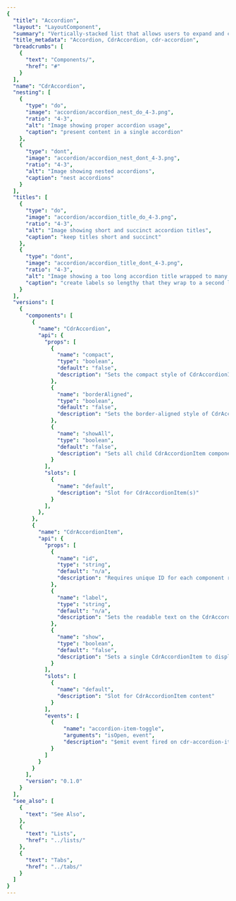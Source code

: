 ```yaml
---
{
  "title": "Accordion",
  "layout": "LayoutComponent",
  "summary": "Vertically-stacked list that allows users to expand and collapse additional content",
  "title_metadata": "Accordion, CdrAccordion, cdr-accordion",
  "breadcrumbs": [
    {
      "text": "Components/",
      "href": "#"
    }
  ],
  "name": "CdrAccordion",
  "nesting": [
    {
      "type": "do",
      "image": "accordion/accordion_nest_do_4-3.png",
      "ratio": "4-3",
      "alt": "Image showing proper accordion usage",
      "caption": "present content in a single accordion"
    },
    {
      "type": "dont",
      "image": "accordion/accordion_nest_dont_4-3.png",
      "ratio": "4-3",
      "alt": "Image showing nested accordions",
      "caption": "nest accordions"
    }
  ],
  "titles": [
    {
      "type": "do",
      "image": "accordion/accordion_title_do_4-3.png",
      "ratio": "4-3",
      "alt": "Image showing short and succinct accordion titles",
      "caption": "keep titles short and succinct"
    },
    {
      "type": "dont",
      "image": "accordion/accordion_title_dont_4-3.png",
      "ratio": "4-3",
      "alt": "Image showing a too long accordion title wrapped to many lines",
      "caption": "create labels so lengthy that they wrap to a second line"
    }
  ],
  "versions": [
    {
      "components": [
        {
          "name": "CdrAccordion",
          "api": {
            "props": [
              {
                "name": "compact",
                "type": "boolean",
                "default": "false",
                "description": "Sets the compact style of CdrAccordionItem child components"
              },
              {
                "name": "borderAligned",
                "type": "boolean",
                "default": "false",
                "description": "Sets the border-aligned style of CdrAccordionItem child components"
              },
              {
                "name": "showAll",
                "type": "boolean",
                "default": "false",
                "description": "Sets all child CdrAccordionItem components to display open by default"
              }
            ],
            "slots": [
              {
                "name": "default",
                "description": "Slot for CdrAccordionItem(s)"
              }
            ],
          },
        },
        {
          "name": "CdrAccordionItem",
          "api": {
            "props": [
              {
                "name": "id",
                "type": "string",
                "default": "n/a",
                "description": "Requires unique ID for each component reference"
              },
              {
                "name": "label",
                "type": "string",
                "default": "n/a",
                "description": "Sets the readable text on the CdrAccordionItem button or trigger. Required"
              },
              {
                "name": "show",
                "type": "boolean",
                "default": "false",
                "description": "Sets a single CdrAccordionItem to display open by default. The showAll prop takes precedence, when true"
              }
            ],
            "slots": [
              {
                "name": "default",
                "description": "Slot for CdrAccordionItem content"
              }
            ],
            "events": [
              {
                  "name": "accordion-item-toggle",
                  "arguments": "isOpen, event",
                  "description": "$emit event fired on cdr-accordion-item toggle"
              }
            ]
          }
        }
      ],
      "version": "0.1.0"
    }
  ],
  "see_also": [
    {
      "text": "See Also",
    },
    {
      "text": "Lists",
      "href": "../lists/"
    },
    {
      "text": "Tabs",
      "href": "../tabs/"
    }
  ]
}
---
```


<cdr-doc-tabs>

<template slot="Overview">
<cdr-doc-table-of-contents-shell>

## Default

Section borders expand to full width of container.

<cdr-doc-example-code-pair repository-href="https://github.com/rei/rei-cedar/tree/18.08.1/src/components/accordion" sandbox-href="https://codesandbox.io/s/m9jm5rw1zx">

```html
  <cdr-accordion>
    <cdr-accordion-item
      id="default-1"
      label="How do I find my member number?">
      <cdr-text tag="p">
          Find your member number online. You can also call 
          Customer Support at 1-800-426-4840 (U.S. and Canada) or 1-253-891-2500 (International).
      </cdr-text>
    </cdr-accordion-item>
    <cdr-accordion-item
      id="default-2"
      label="Does every member get an Annual Dividend?">
      <cdr-text tag="p">
          Only active REI Co-op members receive an Annual Dividend notice. To be an active 
          member, you need to make net merchandise or shipping purchases (purchases minus credits and returns) 
          of at least $10 per year, unless you joined during that calendar year.
      </cdr-text>
    </cdr-accordion-item>
    <cdr-accordion-item
      id="default-3"
      label="When does my dividend expire?">
      <cdr-text tag="p">
          Your dividend expires on Jan. 3, just under two years after it has been issued. 
          or example, your 2018 dividend earned on 2017 purchases will expire in January 2020.
      </cdr-text>
    </cdr-accordion-item>
  </cdr-accordion>
```

</cdr-doc-example-code-pair>

## Compact

Reduced spacing around title and content body. Also, smaller font sizes resulting in an overall denser display of content.

<cdr-doc-example-code-pair repository-href="https://github.com/rei/rei-cedar/tree/18.08.1/src/components/accordion" sandbox-href="https://codesandbox.io/s/m9jm5rw1zx">

```html
  <cdr-accordion :compact="true">
    <cdr-accordion-item
      id="compact-1"
      label="Why buy used gear?"
    >
      <cdr-text tag="p">
        Used Gear Beta is one way we are experimenting expanding opportunities 
        to enjoy life outdoors and bringing value to our members.
      </cdr-text>
    </cdr-accordion-item>
    <cdr-accordion-item
      id="compact-2"
      label="What's your cancellation policy?"
    >
      <cdr-text tag="p">
        Orders may be cancelled within 30 minutes of placing your order online. 
        After 30 minutes, your order will begin processing through our fulfillment center and cannot be cancelled.
      </cdr-text>
    </cdr-accordion-item>
    <cdr-accordion-item
      id="compact-3"
      label="When will my order arrive?"
    >
      <cdr-text tag="p">
        REI Co-op Used Gear Beta orders can take up to 3-4 business days to ship out. When your order ships, 
        we'll send you a shipping confirmation email that contains your tracking information. Shipping time is generally 3-5 business days.
      </cdr-text>
    </cdr-accordion-item>
  </cdr-accordion>
```

</cdr-doc-example-code-pair>

## Border Aligned

Border aligns to the title text and expand/collapse icon.

<cdr-doc-example-code-pair :background-toggle="false" repository-href="https://github.com/rei/rei-cedar/tree/18.08.1/src/components/accordion" sandbox-href="https://codesandbox.io/s/m9jm5rw1zx">

```html
  <cdr-accordion :border-aligned="true">
    <cdr-accordion-item
      id="border-aligned-1"
      label="How long have you been in business?"
    >
      <cdr-text tag="p">
        REI has offered the finest in outdoor gear since 1938. In that same spirit, 
        REI Adventures has led the way down wilderness paths and cultural back roads 
        to the most intriguing destinations in the world since 1987.
      </cdr-text>
    </cdr-accordion-item>
    <cdr-accordion-item
      id="border-aligned-2"
      label="What kinds of trips are offered?"
    >
      <cdr-text tag="p">
        We have adventures that range from weekend getaways to three-week treks. We 
        explore the world on foot, by kayak, canoe or raft, bicycle, safari, 4-wheel 
        drive, cruise ship or a combination of these vehicles! Novices are welcome. 
        We can teach you to kayak or to safely summit a mountain.
      </cdr-text>
    </cdr-accordion-item>
    <cdr-accordion-item
      id="border-aligned-3"
      label="How do I know what each trip is like?"
    >
      <cdr-text tag="p">
        This website provides full details of each trip. If you still have questions, 
        please call us at 1-800-622-2236 or e-mail us at travel@rei.com.
      </cdr-text>
    </cdr-accordion-item>
  </cdr-accordion>
```

</cdr-doc-example-code-pair>

## Accessibility

To ensure that usage of this component complies with accessibility guidelines:
- Provide descriptive label for accordion header
- Be aware that embedding lengthy content in an accordion can be disorienting. When the accordion header expands, it can give the appearance of moving to another page

<br />

This component has compliance with WCAG guidelines by:
- Providing keyboard interactions to:
  - Expand and collapse accordion headers
  - Navigate and reverse navigate through the accordion headers
- Generating ARIA tags for accessibility, specifically `aria-controls`, `aria-expanded`, and `aria-hidden`

</cdr-doc-table-of-contents-shell>
</template>

<template slot="Design Guidelines">
<cdr-doc-table-of-contents-shell>

## Use when

- Providing users more content within the same layout
- Displaying content that's directly related, or supplemental, to the main subject of the page
- Designing with limited vertical space and there is enough content to condense

### Don't use when

- Linking a title to another page. Instead, use [Links](../links/)
- Designing with sparse content. Instead, use [Lists](../lists/) or [Paragraphs](../paragraphs/)
- Content is lengthy

## Foundations

- Always include a title, icon and subsequent content for each section. All are required
- Use on either light or dark backgrounds, background color is provided for both
- Never nest accordions within themselves

## Content

- Order the accordion titles by priority and importance
- Keep titles short to avoid wrapping at smaller viewports
- Use sentence case for titles

## Behavior

- Entire title area is clickable, including icon and background.
- Accordion sections are all closed by default, however it is possible to:
  - Open all accordion sections when page is displayed
  - Open a single accordion section with remaining accordion section closed
- Multiple sections can be open at the same time
- Sections do not automatically collapse when another is expanded
- Position interactive elements (i.e. Select, Button, Link) within the container far enough from the title area to avoid accidental collapsing
- Never nest accordions within themselves
- Use short titles for accordion labels to avoid wrapping

### Do / Don't

<do-dont :examples="$page.frontmatter.nesting" />

<br />

<do-dont :examples="$page.frontmatter.titles" />

## Responsiveness

- Accordion style can change variant based on breakpoint. Example: _Default_ at MD/LG, _Compact_ and _Border-Aligned_ at XS/SM
- Switching between tab component and accordion component is not supported in Cedar components library. Do not replace the accordion component with the tab component at different breakpoints

</cdr-doc-table-of-contents-shell>
</template>

<template slot="API">
<cdr-doc-table-of-contents-shell>

Accordions are built from two components, CdrAccordion and CdrAccordionItem, which must be used together.

## Props

### CdrAccordion
<cdr-doc-api type="prop" :api-data="$page.frontmatter.versions[0].components[0].api.props" />

### CdrAccordionItem
<cdr-doc-api type="prop" :api-data="$page.frontmatter.versions[0].components[1].api.props" />

## Slots

### CdrAccordion
<cdr-doc-api type="slot" :api-data="$page.frontmatter.versions[0].components[0].api.slots" />

### CdrAccordionItem
<cdr-doc-api type="slot" :api-data="$page.frontmatter.versions[0].components[1].api.slots" />

## Events

### CdrAccordionItem
<cdr-doc-api type="event" :api-data="$page.frontmatter.versions[0].components[1].api.events" />

## Installation

Resources are available within the [CdrAccordion package](https://www.npmjs.com/package/@rei/cdr-accordion):

<cdr-doc-api type="installation" />

- Component: `@rei/cdr-accordion`
- Component styles: `cdr-accordion.css`

<br />

To incorporate the required assets for a component, use the following steps:

### 1. Install using NPM

Install the CdrAccordion package using `npm` in your terminal:

_Terminal_

```bash
npm i -s @rei/cdr-accordion
```

### 2. Import Dependencies

_main.js_

```javascript
// import your required CSS
import "@rei/cdr-accordion/dist/cdr-accordion.css";
```

### 3. Add component to a template

_local.vue_

```vue
<template>
  <cdr-accordion>
    <cdr-accordion-item
      id="default-example"
      label="This is the label text"
    >
      This is the accordion content.
    </cdr-accordion-item>
  </cdr-accordion>
</template>

<script>
  import { CdrAccordion, CdrAccordionItem } from "@rei/cdr-accordion";

  export default {
    ...
    components: {
      CdrAccordion,
      CdrAccordionItem
    }
  }
</script>
```

## Usage

### Style

Use `cdr-accordion` to pass styling options to `cdr-accordion-item`.

```vue
<template>
  <cdr-accordion
    :compact="true"
  >
    <cdr-accordion-item
      id="item-1"
      label="Label text"
    >
      Accordion content here
    </cdr-accordion-item>
  </cdr-accordion>
</template>
```

### Behavior

Set `show-all` to `true` on `cdr-accordion`, and each `cdr-accordion-item` will display in an open state.

```vue
<template>
  <cdr-accordion
    :show-all="true"
  >
    <cdr-accordion-item
      id="item-1"
      label="Label text"
    >
      Accordion content here
    ...
```

The CdrAccordionItem component can also be controlled individually. If `show-all` is `false` at the CdrAccordion level, set `show` to `true` to display an individual accordion item in an open state. Note that CdrAccordion settings will take precedence over CdrAccordionItem settings.

```vue
<template>
  <cdr-accordion>
    <cdr-accordion-item
      id="item-1"
      label="Label text"
      :show="true"
    >
      Accordion content here
    ...
```

Any options set at the CdrAccordion level can be set on any parent component of CdrAccordion by using Vue's provide/inject functionality. This is useful, for instance, if CdrAccordionItem ever needs to be used as a part of another group component.


```vue
<template>
  ...
  <cdr-accordion-item
    id="item-1"
    label="Label text"
  >
    Accordion content here
  </cdr-accordion-item>
  ...
</template>

<script>
  export default {
    ...
    provide() {
      return {
        borderAligned: true,
        showAll: true
      };
    }
  }
</script>
```

</cdr-doc-table-of-contents-shell>
</template>

<template slot="History">

## 1.0.0

- Includes CdrAccordion and CdrAccordionItem components
- Toggles initial open state at group and individual level
- Supports compact and border-aligned styles
- Git commit reference ([cc998a4](https://github.com/rei/rei-cedar/commit/cc998a4f7a4a0278a86c35063ba6615196a46ba2))

</template>

</cdr-doc-tabs>
